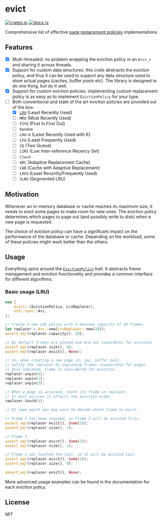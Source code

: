 # evict

[![crates.io](https://img.shields.io/crates/d/evict.svg)](https://crates.io/crates/evict)
[![docs.rs](https://docs.rs/evict/badge.svg)](https://docs.rs/evict)

Comprehensive list of effective
[page replacement policies](https://en.wikipedia.org/wiki/Page_replacement_algorithm)
implementations.

## Features

- [x] Multi-threaded: no problem wrapping the eviction policy in an `Arc<_>` and sharing it across
  threads.
- [x] Support for custom data structures: this crate abstracts the eviction policy, and thus it can
  be used to support any data structure used to store actual pages (caches, buffer pools etc).
  The library is designed to do one thing, but do it well.
- [x] Support for custom eviction policies: implementing custom replacement policy is as easy as to
  implement `EvictionPolicy` for your type.
- [ ] Both conventional and state of the art eviction policies are provided out of the box:
  - [x] [`LRU`](crate::LruReplacer) (Least Recently Used)
  - [ ] `MRU` (Most Recently Used)
  - [ ] `FIFO` (First In First Out)
  - [ ] `Random`
  - [ ] `LRU-K` (Least Recently Used with K)
  - [ ] `LFU` (Least Frequently Used)
  - [ ] `2Q` (Two Queue)
  - [ ] `LIRS` (Low Inter-reference Recency Set)
  - [ ] `Clock`
  - [ ] `ARC` (Adaptive Replacement Cache)
  - [ ] `CAR` (Cache with Adaptive Replacement)
  - [ ] `LRFU` (Least Recently/Frequently Used)
  - [ ] `SLRU` (Segmented LRU)

## Motivation

Whenever an in-memory database or cache reaches its maximum size, it needs to evict some pages to
make room for new ones. The eviction policy determines which pages to page out (and possibly write
to disk) when a new page is requested.

The choice of eviction policy can have a significant impact on the performance of the database or
cache. Depending on the workload, some of these policies might work better than the others.

## Usage

Everything spins around the [`EvictionPolicy`](crate::EvictionPolicy) trait. It abstracts frame
management and eviction functionality and provides a common interface for different algorithms.

### Basic usage (LRU)

``` rust
use {
    evict::{EvictionPolicy, LruReplacer},
    std::sync::Arc,
};

// Create a new LRU policy with a maximum capacity of 20 frames.
let replacer = Arc::new(LruReplacer::new(20));
assert_eq!(replacer.capacity(), 20);

// By default frames are pinned and are not candidates for eviction.
assert_eq!(replacer.size(), 0);
assert_eq!(replacer.evict(), None);

// So, when creating a new page in, say, buffer pool,
// notify the replacer by unpinning frames responsible for pages.
// Once unpinned, frame is considered for eviction.
replacer.unpin(1);
replacer.unpin(2);
replacer.unpin(3);

// When a page is accessed, touch its frame in replacer.
// In most polices it affects the eviction order.
replacer.touch(1);

// At some point you may want to decide which frame to evict.

// Frame 1 has been touched, so Frame 2 will be evicted first.
assert_eq!(replacer.evict(), Some(2));
assert_eq!(replacer.size(), 2);

// Frame 3
assert_eq!(replacer.evict(), Some(3));
assert_eq!(replacer.size(), 1);

// Frame 1 was touched the last, so it will be evicted last.
assert_eq!(replacer.evict(), Some(1));
assert_eq!(replacer.size(), 0);

assert_eq!(replacer.evict(), None);
```

More advanced usage examples can be found in the documentation for each eviction policy.

## License

MIT

